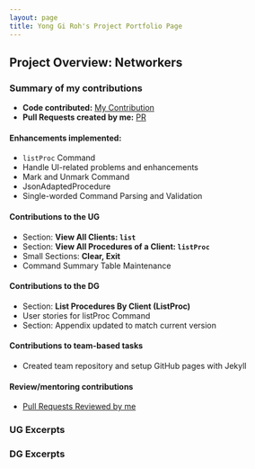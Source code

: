 ```yaml
---
layout: page
title: Yong Gi Roh's Project Portfolio Page
---
```


## Project Overview: Networkers

### Summary of my contributions
- **Code contributed:** [My Contribution](https://nus-cs2103-ay2122s2.github.io/tp-dashboard/?search=&sort=groupTitle&sortWithin=title&timeframe=commit&mergegroup=&groupSelect=groupByRepos&breakdown=true&checkedFileTypes=docs~functional-code~test-code~other&since=2022-02-18&tabOpen=true&tabType=authorship&tabAuthor=robinrojh&tabRepo=AY2122S2-CS2103T-W13-1%2Ftp%5Bmaster%5D&authorshipIsMergeGroup=false&authorshipFileTypes=docs~functional-code~test-code~other&authorshipIsBinaryFileTypeChecked=false)
- **Pull Requests created by me:** [PR](https://github.com/AY2122S2-CS2103T-W13-1/tp/pulls?q=is%3Apr+assignee%3Arobinrojh+)

#### Enhancements implemented:

- `listProc` Command
- Handle UI-related problems and enhancements
- Mark and Unmark Command
- JsonAdaptedProcedure
- Single-worded Command Parsing and Validation

#### Contributions to the UG

- Section: **View All Clients: `list`**
- Section: **View All Procedures of a Client: `listProc`**
- Small Sections: **Clear, Exit**
- Command Summary Table Maintenance

#### Contributions to the DG

- Section: **List Procedures By Client (ListProc)**
- User stories for listProc Command
- Section: Appendix updated to match current version

#### Contributions to team-based tasks

- Created team repository and setup GitHub pages with Jekyll

#### Review/mentoring contributions

- [Pull Requests Reviewed by me](https://github.com/AY2122S2-CS2103T-W13-1/tp/pulls?q=is%3Apr+reviewed-by%3Arobinrojh+)

### UG Excerpts



### DG Excerpts


